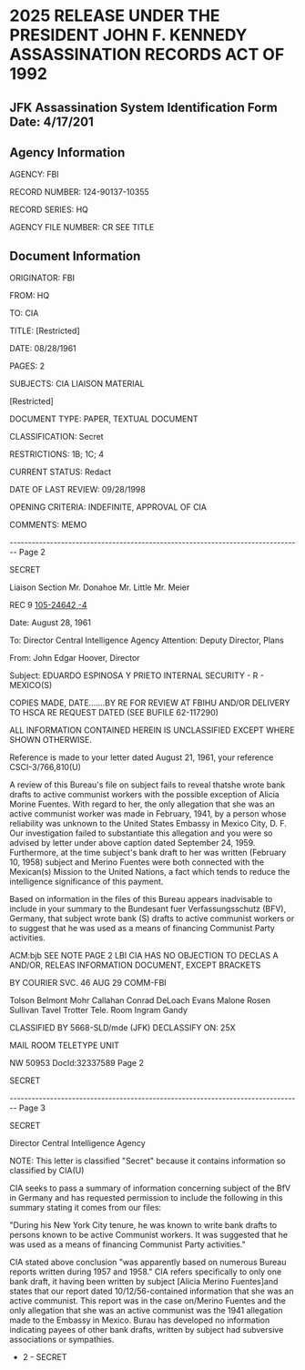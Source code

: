 # 2025 RELEASE UNDER THE PRESIDENT JOHN F. KENNEDY ASSASSINATION RECORDS ACT OF 1992
## JFK Assassination System Identification Form Date: 4/17/201

## Agency Information

AGENCY: FBI

RECORD NUMBER: 124-90137-10355

RECORD SERIES: HQ

AGENCY FILE NUMBER: CR SEE TITLE

## Document Information

ORIGINATOR: FBI

FROM: HQ

TO: CIA

TITLE: [Restricted]

DATE: 08/28/1961

PAGES: 2

SUBJECTS: CIA LIAISON MATERIAL

[Restricted]

DOCUMENT TYPE: PAPER, TEXTUAL DOCUMENT

CLASSIFICATION: Secret

RESTRICTIONS: 1B; 1C; 4

CURRENT STATUS: Redact

DATE OF LAST REVIEW: 09/28/1998

OPENING CRITERIA: INDEFINITE, APPROVAL OF CIA

COMMENTS: MEMO


-------------------------------------------------------------------------------- Page 2

SECRET

Liaison Section
Mr. Donahoe
Mr. Little
Mr. Meier

REC 9 [105-24642 -4](5)

Date: August 28, 1961

To: Director
Central Intelligence Agency
Attention: Deputy Director, Plans

From: John Edgar Hoover, Director

Subject: EDUARDO ESPINOSA Y PRIETO
INTERNAL SECURITY - R - MEXICO(S)

COPIES MADE, DATE.......BY
RE
FOR REVIEW AT FBIHU AND/OR DELIVERY
TO HSCA RE REQUEST DATED
(SEE BUFILE 62-117290)

ALL INFORMATION CONTAINED
HEREIN IS UNCLASSIFIED EXCEPT
WHERE SHOWN OTHERWISE.

Reference is made to your letter dated August 21, 1961, your reference CSCI-3/766,810(U)

A review of this Bureau's file on subject fails to reveal thatshe wrote bank drafts to active communist workers with the possible exception of Alicia Morine Fuentes. With regard to her, the only allegation that she was an active communist worker was made in February, 1941, by a person whose reliability was unknown to the United States Embassy in Mexico City, D. F. Our investigation failed to substantiate this allegation and you were so advised by letter under above caption dated September 24, 1959. Furthermore, at the time subject's bank draft to her was written (February 10, 1958) subject and Merino Fuentes were both connected with the Mexican(s) Mission to the United Nations, a fact which tends to reduce the intelligence significance of this payment.

Based on information in the files of this Bureau appears inadvisable to include in your summary to the Bundesant fuer Verfassungsschutz (BFV), Germany, that subject wrote bank (S) drafts to active communist workers or to suggest that he was used as a means of financing Communist Party activities.

ACM:bjb
SEE NOTE PAGE 2
LBI
CIA HAS NO OBJECTION TO
DECLAS A AND/OR,
RELEAS INFORMATION
DOCUMENT, EXCEPT BRACKETS

BY COURIER SVC.
46 AUG 29
COMM-FBI

Tolson
Belmont
Mohr
Callahan
Conrad
DeLoach
Evans
Malone
Rosen
Sullivan
Tavel
Trotter
Tele. Room
Ingram
Gandy

CLASSIFIED BY 5668-SLD/mde (JFK)
DECLASSIFY ON: 25X

MAIL ROOM TELETYPE UNIT

NW 50953 DocId:32337589 Page 2

SECRET


-------------------------------------------------------------------------------- Page 3

SECRET

Director
Central Intelligence Agency

NOTE: This letter is classified "Secret" because it contains information so classified by CIA(U)

CIA seeks to pass a summary of information concerning subject of the BfV in Germany and has requested permission to include the following in this summary stating it comes from our files:

"During his New York City tenure, he was known to write bank drafts to persons known to be active Communist workers. It was suggested that he was used as a means of financing Communist Party activities."

CIA stated above conclusion "was apparently based on numerous Bureau reports written during 1957 and 1958." CIA refers specifically to only one bank draft, it having been written by subject [Alicia Merino Fuentes]and states that our report dated 10/12/56-contained information that she was an active communist. This report was in the case on/Merino Fuentes and the only allegation that she was an active communist was the 1941 allegation made to the Embassy in Mexico. Burau has developed no information indicating payees of other bank drafts, written by subject had subversive associations or sympathies.

- 2 -
  SECRET
